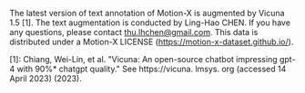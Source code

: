 The latest version of text annotation of Motion-X is augmented by Vicuna 1.5 [1]. The text augmentation is conducted by Ling-Hao CHEN. If you have any questions, please contact  thu.lhchen@gmail.com. This data is distributed under a Motion-X LICENSE (https://motion-x-dataset.github.io/).

[1]: Chiang, Wei-Lin, et al. "Vicuna: An open-source chatbot impressing gpt-4 with 90%* chatgpt quality." See https://vicuna. lmsys. org (accessed 14 April 2023) (2023).